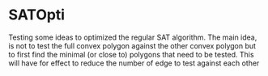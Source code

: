# SATOpti
Testing some ideas to optimized the regular SAT algorithm.
The main idea, is not to test the full convex polygon against the other convex polygon 
but to first find the minimal (or close to) polygons that need to be tested.
This will have for effect to reduce the number of edge to test against each other
